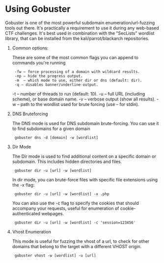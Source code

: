 # Using Gobuster

Gobuster is one of the most powerful subdomain enumeration/url-fuzzing tools out there. It's practically a requirement to use
it during any web-based CTF challenges. It's best used in combination with the "SecLists" wordlist library, that can be 
installed from the kali/parrot/blackarch repositories. 

1. Common options:

	These are some of the most common flags you can append to commands you're running

    	-fw – force processing of a domain with wildcard results.
    	-np – hide the progress output.
    	-m  – which mode to use, either dir or dns (default: dir).
    	-q – disables banner/underline output.
   	-t – number of threads to run (default: 10).
    	-u  – full URL (including scheme), or base domain name.
    	-v – verbose output (show all results).
    	-w  – path to the wordlist used for brute forcing (use – for stdin).

2. DNS Bruteforcing

	The DNS mode is used for DNS subdomain brute-forcing. You can use it to find subdomains for a given domain
		
		gobuster dns -d [domain] -w [wordlist]

3. Dir Mode

	The Dir mode is used to find additional content on a specific domain or subdomain. This includes hidden 
	directories and files.

		gobuster dir -u [url] -w [wordlist]
	
	In dir mode, you can brute-force files with specific file extensions using the -x flag:

		gobuster dir -u [url] -w [wordlist] -x .php
	
	You can also use the -c flag to specify the cookies that should accompany your requests, useful for enumeration of 
	cookie-authenticated webpages.

		gobuster dir -u [url] -w [wordlist] -c 'session=123456'

4. Vhost Enumeration

	This mode is useful for fuzzing the vhost of a url, to check for other domains that belong to the target with a 
	different VHOST origin. 

		gobuster vhost -w [wordlist] -u [url]	
